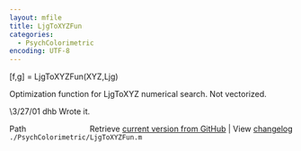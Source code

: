 ```yaml
---
layout: mfile
title: LjgToXYZFun
categories:
  - PsychColorimetric
encoding: UTF-8
---
```


[f,g] = LjgToXYZFun(XYZ,Ljg)

Optimization function for LjgToXYZ numerical
search.  Not vectorized.

\3/27/01  dhb  Wrote it.


<div class="code_header" style="text-align:right;">
  <span style="float:left;">Path&nbsp;&nbsp;</span> <span class="counter">Retrieve <a href=
  "https://raw.github.com/Psychtoolbox-3/Psychtoolbox-3/beta/./PsychColorimetric/LjgToXYZFun.m">current version from GitHub</a> | View <a href=
  "https://github.com/Psychtoolbox-3/Psychtoolbox-3/commits/beta/./PsychColorimetric/LjgToXYZFun.m">changelog</a></span>
</div>
<div class="code">
  <code>./PsychColorimetric/LjgToXYZFun.m</code>
</div>
